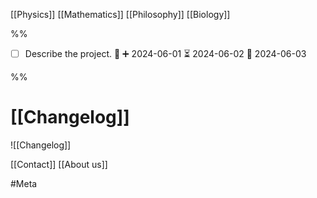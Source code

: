 

[[Physics]]
[[Mathematics]]
[[Philosophy]]
[[Biology]]

%% 
- [ ] Describe the project. 🔺 ➕ 2024-06-01 ⏳ 2024-06-02 📅 2024-06-03

 %%
# [[Changelog]]

![[Changelog]]

[[Contact]]
[[About us]]



#Meta 
